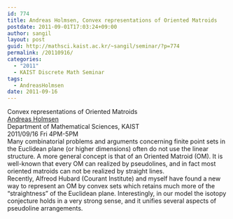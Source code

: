 ```yaml
---
id: 774
title: Andreas Holmsen, Convex representations of Oriented Matroids
postdate: 2011-09-01T17:03:24+09:00
author: sangil
layout: post
guid: http://mathsci.kaist.ac.kr/~sangil/seminar/?p=774
permalink: /20110916/
categories:
  - "2011"
  - KAIST Discrete Math Seminar
tags:
  - AndreasHolmsen
date: 2011-09-16
---
```

<div class="talk">
  Convex representations of Oriented Matroids
</div>

<div class="speaker">
  <a href="http://mathsci.kaist.ac.kr/~andreash/">Andreas Holmsen</a><br /> Department of Mathematical Sciences, KAIST
</div>

<div class="date">
  2011/09/16 Fri 4PM-5PM
</div>

<div class="abstract">
  Many combinatorial problems and arguments concerning finite point sets in the Euclidean plane (or higher dimensions) often do not use the linear structure. A more general concept is that of an Oriented Matroid (OM). It is well-known that every OM can realized by pseudolines, and in fact most oriented matroids can not be realized by straight lines.<br /> Recently, Alfreod Hubard (Courant Institute) and myself have found a new way to represent an OM by convex sets which retains much more of the &#8220;straightness&#8221; of the Euclidean plane. Interestingly, in our model the isotopy conjecture holds in a very strong sense, and it unifies several aspects of pseudoline arrangements.
</div>